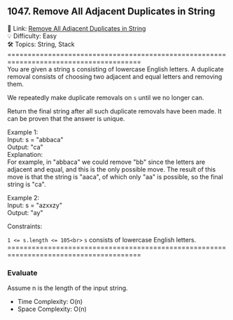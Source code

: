 ## 1047. Remove All Adjacent Duplicates in String
🔗  Link: [Remove All Adjacent Duplicates in String](https://leetcode.com/problems/remove-all-adjacent-duplicates-in-string/description/)<br>
💡 Difficulty: Easy<br>
🛠️ Topics: String, Stack<br>
=======================================================================================<br>
You are given a string s consisting of lowercase English letters. A duplicate removal consists of choosing two adjacent and equal letters and removing them.

We repeatedly make duplicate removals on `s` until we no longer can.

Return the final string after all such duplicate removals have been made. It can be proven that the answer is unique.

Example 1:<br>
Input: s = "abbaca"<br>
Output: "ca"<br>
Explanation: <br>
For example, in "abbaca" we could remove "bb" since the letters are adjacent and equal, and this is the only possible move.  The result of this move is that the string is "aaca", of which only "aa" is possible, so the final string is "ca".<br>

Example 2:<br>
Input: s = "azxxzy"<br>
Output: "ay"<br>
 
Constraints:<br>

`1 <= s.length <= 105<br>`
`s` consists of lowercase English letters.<br>
=======================================================================================<br>
### Evaluate
Assume n is the length of the input string.<br>

- Time Complexity: O(n)<br>
- Space Complexity: O(n)<br>
